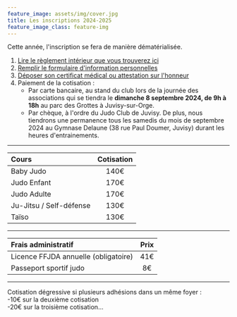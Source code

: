 ```yaml
---
feature_image: assets/img/cover.jpg
title: Les inscriptions 2024-2025
feature_image_class: feature-img
---
```


Cette année, l'inscription se fera de manière dématérialisée.

1. [Lire le règlement intérieur que vous trouverez ici](./assets/file/Reglement_interieur_2024-2025.pdf)
2. [Remplir le formulaire d'information personnelles](https://forms.gle/8KV335bMdJK1WLF2A)
3. [Déposer son certificat médical ou attestation sur l'honneur](https://forms.gle/wqyugtKmWaqcMosd9)
4. Paiement de la cotisation : 
    - Par carte bancaire, au stand du club lors de la journée des associations qui se tiendra le **dimanche 8 septembre 2024, de 9h à 18h** au parc des Grottes à Juvisy-sur-Orge.
    - Par chèque, à l'ordre du Judo Club de Juvisy. De plus, nous tiendrons une permanence tous les samedis du mois de septembre 2024 au Gymnase Delaune (38 rue Paul Doumer, Juvisy) durant les heures d'entrainements.

---

| Cours                                    | Cotisation |
| :--------------------------------------- | :---: |
| Baby Judo                                | 140€  |
| Judo Enfant                              | 170€  |
| Judo Adulte                              | 170€  |
| Ju-Jitsu / Self-défense                  | 130€  |
| Taïso                                    | 130€  |

---

| Frais administratif                      | Prix  |
| :--------------------------------------- | :---: |
| Licence FFJDA annuelle (obligatoire)     | 41€   |
| Passeport sportif judo                   | 8€    |

---

Cotisation dégressive si plusieurs adhésions dans un même foyer :  
-10€ sur la deuxième cotisation  
-20€ sur la troisième cotisation...